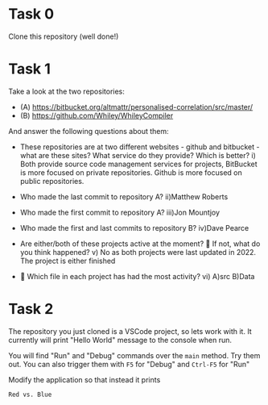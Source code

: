 # Task 0

Clone this repository (well done!)

# Task 1

Take a look at the two repositories:

  * (A) https://bitbucket.org/altmattr/personalised-correlation/src/master/
  * (B) https://github.com/Whiley/WhileyCompiler

And answer the following questions about them:

  * These repositories are at two different websites - github and bitbucket - what are these sites?  What service do they provide? Which is better?
  i) Both provide source code management services for projects, BitBucket is more focused on private repositories. Github is more focused on public repositories.

  * Who made the last commit to repository A?
  ii)Matthew Roberts

  * Who made the first commit to repository A?
  iii)Jon Mountjoy

  * Who made the first and last commits to repository B?
  iv)Dave Pearce

  * Are either/both of these projects active at the moment? 🤔 If not, what do you think happened?
  v) No as both projects were last updated in 2022. The project is either finished

  * 🤔 Which file in each project has had the most activity?
  vi)
    A)src
    B)Data


# Task 2

The repository you just cloned is a VSCode project, so lets work with it.  It currently will print "Hello World" message to the console when run.

You will find "Run" and "Debug" commands over the `main` method.  Try them out.  You can also trigger them with `F5` for "Debug" and `Ctrl-F5` for "Run"

Modify the application so that instead it prints

~~~~~
Red vs. Blue
~~~~~

